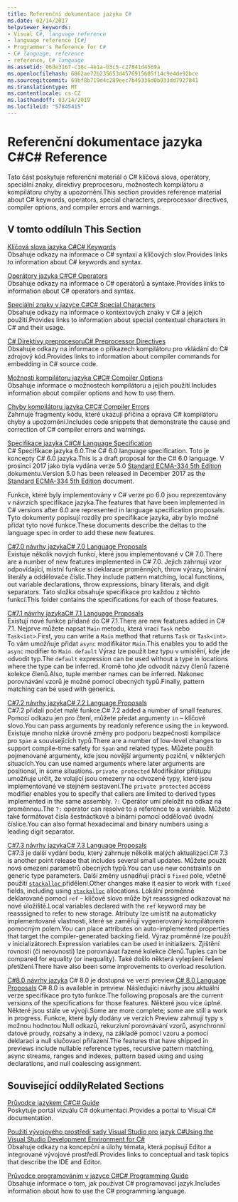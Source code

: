 ```yaml
---
title: Referenční dokumentace jazyka C#
ms.date: 02/14/2017
helpviewer_keywords:
- Visual C#, language reference
- language reference [C#]
- Programmer's Reference for C#
- C# language, reference
- reference, C# language
ms.assetid: 06de3167-c16c-4e1a-b3c5-c27841d4569a
ms.openlocfilehash: 6862ae72b235653d4576915605f14c9e4de92bce
ms.sourcegitcommit: 69bf8b719d4c289eec7b45336d0b933dd7927841
ms.translationtype: MT
ms.contentlocale: cs-CZ
ms.lasthandoff: 03/14/2019
ms.locfileid: "57845415"
---
```

# <a name="c-reference"></a><span data-ttu-id="87228-102">Referenční dokumentace jazyka C#</span><span class="sxs-lookup"><span data-stu-id="87228-102">C# Reference</span></span>
<span data-ttu-id="87228-103">Tato část poskytuje referenční materiál o C# klíčová slova, operátory, speciální znaky, direktivy preprocesoru, možnostech kompilátoru a kompilátoru chyby a upozornění.</span><span class="sxs-lookup"><span data-stu-id="87228-103">This section provides reference material about C# keywords, operators, special characters, preprocessor directives, compiler options, and compiler errors and warnings.</span></span>  
  
## <a name="in-this-section"></a><span data-ttu-id="87228-104">V tomto oddílu</span><span class="sxs-lookup"><span data-stu-id="87228-104">In This Section</span></span>  
 [<span data-ttu-id="87228-105">Klíčová slova jazyka C#</span><span class="sxs-lookup"><span data-stu-id="87228-105">C# Keywords</span></span>](../../csharp/language-reference/keywords/index.md)  
 <span data-ttu-id="87228-106">Obsahuje odkazy na informace o C# syntaxi a klíčových slov.</span><span class="sxs-lookup"><span data-stu-id="87228-106">Provides links to information about C# keywords and syntax.</span></span>  
  
 [<span data-ttu-id="87228-107">Operátory jazyka C#</span><span class="sxs-lookup"><span data-stu-id="87228-107">C# Operators</span></span>](../../csharp/language-reference/operators/index.md)  
 <span data-ttu-id="87228-108">Obsahuje odkazy na informace o C# operátorů a syntaxe.</span><span class="sxs-lookup"><span data-stu-id="87228-108">Provides links to information about C# operators and syntax.</span></span>  

 [<span data-ttu-id="87228-109">Speciální znaky v jazyce C#</span><span class="sxs-lookup"><span data-stu-id="87228-109">C# Special Characters</span></span>](../../csharp/language-reference/tokens/index.md)  
 <span data-ttu-id="87228-110">Obsahuje odkazy na informace o kontextových znaky v C# a jejich použití.</span><span class="sxs-lookup"><span data-stu-id="87228-110">Provides links to information about special contextual characters in C# and their usage.</span></span>  

 [<span data-ttu-id="87228-111">C# Direktivy preprocesoru</span><span class="sxs-lookup"><span data-stu-id="87228-111">C# Preprocessor Directives</span></span>](../../csharp/language-reference/preprocessor-directives/index.md)  
 <span data-ttu-id="87228-112">Obsahuje odkazy na informace o příkazech kompilátoru pro vkládání do C# zdrojový kód.</span><span class="sxs-lookup"><span data-stu-id="87228-112">Provides links to information about compiler commands for embedding in C# source code.</span></span>  
  
 [<span data-ttu-id="87228-113">Možnosti kompilátoru jazyka C#</span><span class="sxs-lookup"><span data-stu-id="87228-113">C# Compiler Options</span></span>](../../csharp/language-reference/compiler-options/index.md)  
 <span data-ttu-id="87228-114">Obsahuje informace o možnostech kompilátoru a jejich použití.</span><span class="sxs-lookup"><span data-stu-id="87228-114">Includes information about compiler options and how to use them.</span></span>  
  
 [<span data-ttu-id="87228-115">Chyby kompilátoru jazyka C#</span><span class="sxs-lookup"><span data-stu-id="87228-115">C# Compiler Errors</span></span>](../../csharp/language-reference/compiler-messages/index.md)  
 <span data-ttu-id="87228-116">Zahrnuje fragmenty kódu, které ukazují příčina a oprava C# kompilátoru chyby a upozornění.</span><span class="sxs-lookup"><span data-stu-id="87228-116">Includes code snippets that demonstrate the cause and correction of C# compiler errors and warnings.</span></span>  
  
 [<span data-ttu-id="87228-117">Specifikace jazyka C#</span><span class="sxs-lookup"><span data-stu-id="87228-117">C# Language Specification</span></span>](../../../_csharplang/spec/introduction.md)  
 <span data-ttu-id="87228-118">C# Specifikace jazyka 6.0.</span><span class="sxs-lookup"><span data-stu-id="87228-118">The C# 6.0 language specification.</span></span> <span data-ttu-id="87228-119">Toto je koncepty C# 6.0 jazyka.</span><span class="sxs-lookup"><span data-stu-id="87228-119">This is a draft proposal for the C# 6.0 language.</span></span> <span data-ttu-id="87228-120">V prosinci 2017 jako byla vydána verze 5.0 [Standard ECMA-334 5th Edition](https://www.ecma-international.org/publications/files/ECMA-ST/ECMA-334.pdf) dokumentu.</span><span class="sxs-lookup"><span data-stu-id="87228-120">Version 5.0 has been released in December 2017 as the [Standard ECMA-334 5th Edition](https://www.ecma-international.org/publications/files/ECMA-ST/ECMA-334.pdf) document.</span></span>

<span data-ttu-id="87228-121">Funkce, které byly implementovány v C# verze po 6.0 jsou reprezentovány v návrzích specifikace jazyka.</span><span class="sxs-lookup"><span data-stu-id="87228-121">The features that have been implemented in C# versions after 6.0 are represented in language specification proposals.</span></span> <span data-ttu-id="87228-122">Tyto dokumenty popisují rozdíly pro specifikace jazyka, aby bylo možné přidat tyto nové funkce.</span><span class="sxs-lookup"><span data-stu-id="87228-122">These documents describe the deltas to the language spec in order to add these new features.</span></span> 

 [<span data-ttu-id="87228-123">C#7.0 návrhy jazyka</span><span class="sxs-lookup"><span data-stu-id="87228-123">C# 7.0 Language Proposals</span></span>](../../../_csharplang/proposals/csharp-7.0/pattern-matching.md)  
 <span data-ttu-id="87228-124">Existuje několik nových funkcí, které jsou implementované v C# 7.0.</span><span class="sxs-lookup"><span data-stu-id="87228-124">There are a number of new features implemented in C# 7.0.</span></span> <span data-ttu-id="87228-125">Jejich zahrnují vzor odpovídající, místní funkce si deklarace proměnných, throw výrazy, binární literály a oddělovače číslic.</span><span class="sxs-lookup"><span data-stu-id="87228-125">They include pattern matching, local functions, out variable declarations, throw expressions, binary literals, and digit separators.</span></span> <span data-ttu-id="87228-126">Tato složka obsahuje specifikace pro každou z těchto funkcí.</span><span class="sxs-lookup"><span data-stu-id="87228-126">This folder contains the specifications for each of those features.</span></span>
  
 [<span data-ttu-id="87228-127">C#7.1 návrhy jazyka</span><span class="sxs-lookup"><span data-stu-id="87228-127">C# 7.1 Language Proposals</span></span>](../../../_csharplang/proposals/csharp-7.1/async-main.md)  
 <span data-ttu-id="87228-128">Existují nové funkce přidané do C# 7.1.</span><span class="sxs-lookup"><span data-stu-id="87228-128">There are new features added in C# 7.1.</span></span> <span data-ttu-id="87228-129">Nejprve můžete napsat `Main` metodu, která vrací `Task` nebo `Task<int>`.</span><span class="sxs-lookup"><span data-stu-id="87228-129">First, you can write a `Main` method that returns `Task` or `Task<int>`.</span></span> <span data-ttu-id="87228-130">To vám umožňuje přidat `async` modifikátor `Main`.</span><span class="sxs-lookup"><span data-stu-id="87228-130">This enables you to add the `async` modifier to `Main`.</span></span> <span data-ttu-id="87228-131">`default` Výraz lze použít bez typu v umístění, kde jde odvodit typ.</span><span class="sxs-lookup"><span data-stu-id="87228-131">The `default` expression can be used without a type in locations where the type can be inferred.</span></span> <span data-ttu-id="87228-132">Kromě toho jde odvodit názvy členů řazené kolekce členů.</span><span class="sxs-lookup"><span data-stu-id="87228-132">Also, tuple member names can be inferred.</span></span> <span data-ttu-id="87228-133">Nakonec porovnávání vzorů je možné pomocí obecných typů.</span><span class="sxs-lookup"><span data-stu-id="87228-133">Finally, pattern matching can be used with generics.</span></span>

 [<span data-ttu-id="87228-134">C#7.2 návrhy jazyka</span><span class="sxs-lookup"><span data-stu-id="87228-134">C# 7.2 Language Proposals</span></span>](../../../_csharplang/proposals/csharp-7.2/readonly-ref.md)  
 <span data-ttu-id="87228-135">C#7.2 přidali počet malé funkce.</span><span class="sxs-lookup"><span data-stu-id="87228-135">C# 7.2 added a number of small features.</span></span> <span data-ttu-id="87228-136">Pomocí odkazu jen pro čtení, můžete předat argumenty `in` – klíčové slovo.</span><span class="sxs-lookup"><span data-stu-id="87228-136">You can pass arguments by readonly reference using the `in` keyword.</span></span> <span data-ttu-id="87228-137">Existuje mnoho nízké úrovně změny pro podporu bezpečnosti kompilace pro `Span` a souvisejících typů.</span><span class="sxs-lookup"><span data-stu-id="87228-137">There are a number of low-level changes to support compile-time safety for `Span` and related types.</span></span> <span data-ttu-id="87228-138">Můžete použít pojmenované argumenty, kde jsou novější argumenty poziční, v některých situacích.</span><span class="sxs-lookup"><span data-stu-id="87228-138">You can use named arguments where later arguments are positional, in some situations.</span></span> <span data-ttu-id="87228-139">`private protected` Modifikátor přístupu umožňuje určit, že volající jsou omezeny na odvozené typy, které jsou implementované ve stejném sestavení.</span><span class="sxs-lookup"><span data-stu-id="87228-139">The `private protected` access modifier enables you to specify that callers are limited to derived types implemented in the same assembly.</span></span> <span data-ttu-id="87228-140">`?:` Operátor umí přeložit na odkaz na proměnnou.</span><span class="sxs-lookup"><span data-stu-id="87228-140">The `?:` operator can resolve to a reference to a variable.</span></span> <span data-ttu-id="87228-141">Můžete také formátovat čísla šestnáctkové a binární pomocí oddělovač úvodní číslice.</span><span class="sxs-lookup"><span data-stu-id="87228-141">You can also format hexadecimal and binary numbers using a leading digit separator.</span></span>   

 [<span data-ttu-id="87228-142">C#7.3 návrhy jazyka</span><span class="sxs-lookup"><span data-stu-id="87228-142">C# 7.3 Language Proposals</span></span>](../../../_csharplang/proposals/csharp-7.3/blittable.md)  
 <span data-ttu-id="87228-143">C#7.3 je další vydání bodu, který zahrnuje několik malých aktualizací.</span><span class="sxs-lookup"><span data-stu-id="87228-143">C# 7.3 is another point release that includes several small updates.</span></span> <span data-ttu-id="87228-144">Můžete použít nová omezení parametrů obecných typů.</span><span class="sxs-lookup"><span data-stu-id="87228-144">You can use new constraints on generic type parameters.</span></span> <span data-ttu-id="87228-145">Další změny usnadňují práci s `fixed` pole, včetně použití [ `stackalloc` ](./keywords/stackalloc.md) přidělení.</span><span class="sxs-lookup"><span data-stu-id="87228-145">Other changes make it easier to work with `fixed` fields, including using [`stackalloc`](./keywords/stackalloc.md) allocations.</span></span> <span data-ttu-id="87228-146">Lokální proměnné deklarované pomocí `ref` – klíčové slovo může být reasssigned odkazovat na nové úložiště.</span><span class="sxs-lookup"><span data-stu-id="87228-146">Local variables declared with the `ref` keyword may be reasssigned to refer to new storage.</span></span> <span data-ttu-id="87228-147">Atributy lze umístit na automaticky implementované vlastnosti, které se zaměřují vygenerovaný kompilátorem pomocným polem.</span><span class="sxs-lookup"><span data-stu-id="87228-147">You can place attributes on auto-implemented properties that target the compiler-generated backing field.</span></span> <span data-ttu-id="87228-148">Výraz proměnné lze použít v inicializátorech.</span><span class="sxs-lookup"><span data-stu-id="87228-148">Expression variables can be used in initializers.</span></span> <span data-ttu-id="87228-149">Zjištění rovnosti (či nerovnosti) lze porovnávat řazené kolekce členů.</span><span class="sxs-lookup"><span data-stu-id="87228-149">Tuples can be compared for equality (or inequality).</span></span> <span data-ttu-id="87228-150">Také došlo některá vylepšení řešení přetížení.</span><span class="sxs-lookup"><span data-stu-id="87228-150">There have also been some improvements to overload resolution.</span></span>
  
 <span data-ttu-id="87228-151">[C#8.0 návrhy jazyka](../../../_csharplang/proposals/csharp-8.0/nullable-reference-types.md) C# 8.0 je dostupná ve verzi preview.</span><span class="sxs-lookup"><span data-stu-id="87228-151">[C# 8.0 Language Proposals](../../../_csharplang/proposals/csharp-8.0/nullable-reference-types.md) C# 8.0 is available in preview.</span></span> <span data-ttu-id="87228-152">Následující návrhy jsou aktuální verze specifikace pro tyto funkce.</span><span class="sxs-lookup"><span data-stu-id="87228-152">The following proposals are the current versions of the specifications for those features.</span></span> <span data-ttu-id="87228-153">Některé jsou více úplné. Některé jsou stále ve vývoji.</span><span class="sxs-lookup"><span data-stu-id="87228-153">Some are more complete; some are still a work in progress.</span></span> <span data-ttu-id="87228-154">Funkce, které byly dodány ve verzích Preview zahrnují typy s možnou hodnotou Null odkazů, rekurzivní porovnávání vzorů, asynchronní datové proudy, rozsahy a indexy, na základě pomocí vzoru a pomocí deklarací a null slučovací přiřazení.</span><span class="sxs-lookup"><span data-stu-id="87228-154">The features that have shipped in previews include nullable reference types, recursive pattern matching, async streams, ranges and indexes, pattern based using and using declarations, and null coalescing assignment.</span></span>
  
## <a name="related-sections"></a><span data-ttu-id="87228-155">Související oddíly</span><span class="sxs-lookup"><span data-stu-id="87228-155">Related Sections</span></span>  

 [<span data-ttu-id="87228-156">Průvodce jazykem C#</span><span class="sxs-lookup"><span data-stu-id="87228-156">C# Guide</span></span>](../../csharp/index.md)  
 <span data-ttu-id="87228-157">Poskytuje portál vizuálu C# dokumentaci.</span><span class="sxs-lookup"><span data-stu-id="87228-157">Provides a portal to Visual C# documentation.</span></span>  
  
 [<span data-ttu-id="87228-158">Použití vývojového prostředí sady Visual Studio pro jazyk C#</span><span class="sxs-lookup"><span data-stu-id="87228-158">Using the Visual Studio Development Environment for C#</span></span>](/visualstudio/csharp-ide/using-the-visual-studio-development-environment-for-csharp)  
 <span data-ttu-id="87228-159">Obsahuje odkazy na koncepční a úlohy témata, která popisují Editor a integrované vývojové prostředí.</span><span class="sxs-lookup"><span data-stu-id="87228-159">Provides links to conceptual and task topics that describe the IDE and Editor.</span></span>  
  
 [<span data-ttu-id="87228-160">Průvodce programováním v jazyce C#</span><span class="sxs-lookup"><span data-stu-id="87228-160">C# Programming Guide</span></span>](../../csharp/programming-guide/index.md)  
 <span data-ttu-id="87228-161">Obsahuje informace o tom, jak používat C# programovací jazyk.</span><span class="sxs-lookup"><span data-stu-id="87228-161">Includes information about how to use the C# programming language.</span></span>

